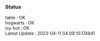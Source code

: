 ### Status


table : OK  
hogwarts : OK  
icy-bot : OK  
Latest Update : 2023-04-11 04:09:10.174841
